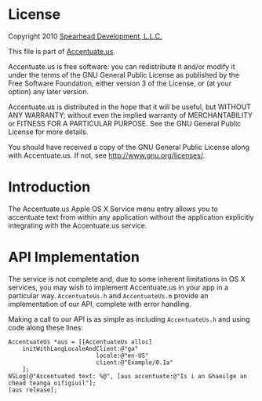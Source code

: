 License
=======
Copyright 2010 [Spearhead Development, L.L.C.](http://www.sddomain.com/)

This file is part of [Accentuate.us](http://accentuate.us/).

Accentuate.us is free software: you can redistribute it and/or modify
it under the terms of the GNU General Public License as published by
the Free Software Foundation, either version 3 of the License, or
(at your option) any later version.

Accentuate.us is distributed in the hope that it will be useful,
but WITHOUT ANY WARRANTY; without even the implied warranty of
MERCHANTABILITY or FITNESS FOR A PARTICULAR PURPOSE. See the
GNU General Public License for more details.

You should have received a copy of the GNU General Public License
along with Accentuate.us. If not, see <http://www.gnu.org/licenses/>.

Introduction
============
The Accentuate.us Apple OS X Service menu entry allows you to accentuate text
from within any application without the application explicitly integrating with
the Accentuate.us service.

API Implementation
==================
The service is not complete and, due to some inherent limitations in OS X
services, you may wish to implement Accentuate.us in your app in a particular
way. `AccentuateUs.h` and `AccentuateUs.m` provide an implementation of our
API, complete with error handling.

Making a call to our API is as simple as including `AccentuateUs.h` and using
code along these lines:

    AccentuateUs *aus = [[AccentuateUs alloc]
        initWithLangLocaleAndClient:@"ga"
                             locale:@"en-US"
                             client:@"Example/0.1a"
        ];
    NSLog(@"Accentuated text: %@", [aus accentuate:@"Is i an Ghaeilge an chead teanga oifigiuil"];
    [aus release];

